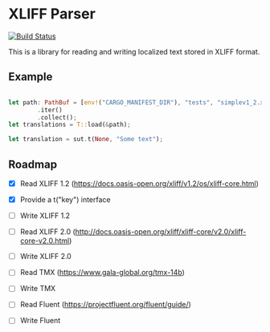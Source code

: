 XLIFF Parser
====================

[![Build Status](https://travis-ci.com/kkostov/hb-rs-xliff.svg?branch=master)](https://travis-ci.com/kkostov/hb-rs-xliff)

This is a library for reading and writing localized text stored in XLIFF format.


## Example

```rust no-run

let path: PathBuf = [env!("CARGO_MANIFEST_DIR"), "tests", "simplev1_2.xliff"]
        .iter()
        .collect();
let translations = T::load(&path);

let translation = sut.t(None, "Some text");
```

## Roadmap

- [x] Read XLIFF 1.2 (https://docs.oasis-open.org/xliff/v1.2/os/xliff-core.html)

- [x] Provide a t("key") interface

- [ ] Write XLIFF 1.2

- [ ] Read XLIFF 2.0 (http://docs.oasis-open.org/xliff/xliff-core/v2.0/xliff-core-v2.0.html)

- [ ] Write XLIFF 2.0

- [ ] Read TMX (https://www.gala-global.org/tmx-14b)

- [ ] Write TMX

- [ ] Read Fluent (https://projectfluent.org/fluent/guide/)

- [ ] Write Fluent
